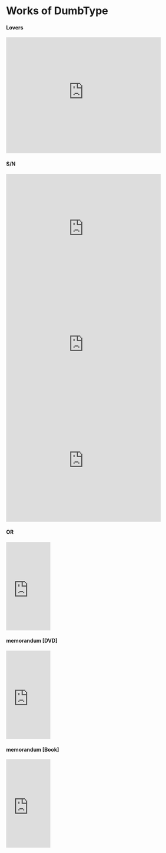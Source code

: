 # Works of DumbType

#### Lovers

<iframe width="420" height="315" src="https://www.youtube.com/embed/ZAaYEZN7EwI" frameborder="0" allowfullscreen></iframe>


#### S/N

<iframe width="420" height="315" src="https://www.youtube.com/embed/2UbRQZ5LpN4" frameborder="0" allowfullscreen></iframe>

<iframe width="420" height="315" src="https://www.youtube.com/embed/8fpw6EYOEig" frameborder="0" allowfullscreen></iframe>

<iframe width="420" height="315" src="https://www.youtube.com/embed/B-mQo1_N9Yg" frameborder="0" allowfullscreen></iframe>

#### OR
<iframe src="http://rcm-fe.amazon-adsystem.com/e/cm?lt1=_blank&bc1=000000&IS2=1&bg1=FFFFFF&fc1=000000&lc1=545386&t=ryoikarashi-22&o=9&p=8&l=as1&m=amazon&f=ifr&ref=tf_til&asins=B002SA4YI4" style="width:120px;height:240px;" scrolling="no" marginwidth="0" marginheight="0" frameborder="0"></iframe>

#### memorandum [DVD]

<iframe src="http://rcm-fe.amazon-adsystem.com/e/cm?t=ryoikarashi-22&o=9&p=8&l=as1&asins=B002SA4YIE&ref=tf_til&fc1=000000&IS2=1&lt1=_blank&m=amazon&lc1=545386&bc1=000000&bg1=FFFFFF&f=ifr" style="width:120px;height:240px;" scrolling="no" marginwidth="0" marginheight="0" frameborder="0"></iframe>

#### memorandum [Book]

<iframe src="http://rcm-fe.amazon-adsystem.com/e/cm? lt1=_blank&bc1=000000&IS2=1&bg1=FFFFFF&fc1=000000&lc1=545386&t=ryoikarashi-22&o=9&p=8&l=as1&m=amazon&f=ifr&ref=tf_til&asins=4898150381" style="width:120px;height:240px;" scrolling="no" marginwidth="0" marginheight="0" frameborder="0"></iframe>

